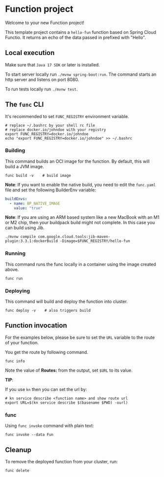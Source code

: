# Function project

Welcome to your new Function project!

This template project contains a `hello-fun` function based on Spring Cloud Functio. It returns an echo of the data passed in prefixed with "Hello".

## Local execution

Make sure that `Java 17 SDK` or later is installed.

To start server locally run `./mvnw spring-boot:run`.
The command starts an http server and listens on port 8080.

To run tests locally run `./mvnw test`.

## The `func` CLI

It's recommended to set `FUNC_REGISTRY` environment variable.

```shell script
# replace ~/.bashrc by your shell rc file
# replace docker.io/johndoe with your registry
export FUNC_REGISTRY=docker.io/johndoe
echo "export FUNC_REGISTRY=docker.io/johndoe" >> ~/.bashrc
```

### Building

This command builds an OCI image for the function. By default, this will build a JVM image.

```shell script
func build -v    # build image
```

**Note**: If you want to enable the native build, you need to edit the `func.yaml` file and
set the following BuilderEnv variable:

```yaml
buildEnvs:
  - name: BP_NATIVE_IMAGE
    value: "true"
```

**Note**: If you are using an ARM based system like a new MacBook with an M1 or M2 chip, then your buildpack build might not complete. In this case you can build using Jib.

```shell script
./mvnw compile com.google.cloud.tools:jib-maven-plugin:3.3.1:dockerBuild -Dimage=$FUNC_REGISTRY/hello-fun
```

### Running

This command runs the func locally in a container
using the image created above.

```shell script
func run
```

### Deploying

This command will build and deploy the function into cluster.

```shell script
func deploy -v    # also triggers build
```

## Function invocation

For the examples below, please be sure to set the `URL` variable to the route of your function.

You get the route by following command.

```shell script
func info
```

Note the value of **Routes:** from the output, set `$URL` to its value.

__TIP__:

If you use `kn` then you can set the url by:

```shell script
# kn service describe <function name> and show route url
export URL=$(kn service describe $(basename $PWD) -ourl)
```

### func

Using `func invoke` command with plain text:

```shell script
func invoke --data Fun
```

## Cleanup

To remove the deployed function from your cluster, run:

```shell
func delete
```
